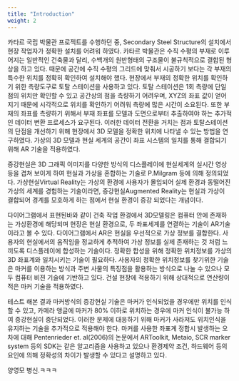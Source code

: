 ```yaml
---
title: "Introduction"
weight: 2
---
```

<!-- The background to the work.

This paragraph contains one species, a _Hippopotamus amphibius_.

This sentence cites an article in the bibliography ([Author, 2014](https://example.com/articles/1)).

This sentence cites another article ([Author, 2015](https://example.com/articles/2)).

This paragraph has a DOI citation at the end, which supports this statement[👍](https://doi.org/10.1038/nature14388 "Cancer: Antibodies regulate antitumour immunity").

This paragraph [links to an article by DOI](https://doi.org/10.7717/peerj.182 "Ontogeny in the tube-crested dinosaur Parasaurolophus (Hadrosauridae) and heterochrony in hadrosaurids").

This paragraph [links to an article by PMID](http://www.ncbi.nlm.nih.gov/pubmed/25898005).

Equations and formula can be included either inline (<script type="math/tex"> 2+2=4 </script>) or as display blocks:

<div>\[ \sum_{i=0}^{\infty}\pi_i=\sum_{i=0}^{\infty}\rho^i\pi_0=\frac{\pi_0}{1-\rho}=1 \]</div> -->

카타르 국립 박물관 프로젝트를 수행하던 중, Secondary Steel Structure의 설치에서 현장 작업자가 정확한 설치를 어려워 하였다. 카타르 박물관은 수직 수평의 부재로 이루어지는 일반적인 건축물과 달리, 수백개의 원반형태의 구조물이 불규칙적으로 결합된 형상을 하고 있다. 때문에 공간에 수직 수평의 그리드에 맞춰서 시공하기 보다는 각 부재의 특수한 위치를 정확히 확인하여 설치해야 했다. 현장에서 부재의 정확한 위치를 확인하기 위한 측량도구로 토탈 스테이션을 사용하고 있다. 토탈 스테이션은 1회 측량에 단일 점의 위치만 확인할 수 있고 공간상의 점을 측량하기 어려우며,  XYZ의 좌표 값이 얻어지기 때문에 시각적으로 위치를 확인하기 어려워 측량에 많은 시간이 소요된다. 또한 부재의 좌표를 측량하기 위해서 부재 좌표를 모델과 도면으로부터 추출하여야 하는 추가적인 데이터 변환 프로세스가 요구된다. 이러한 데이터 전환을 거치는 점과 토탈스테이션의 단점을 개선하기 위해 현장에서 3D 모델을 정확한 위치에 나타낼 수 있는 방법을 연구하였다. 가상의 3D 모델과 현실 세계의 공간이 좌표 시스템의 일치를 통해 결합되기 위해 AR 기술을 적용하였다.

증강현실은 3D 그래픽 이미지를 다양한 방식의 디스플레이에 현실세계의 실시간 영상 등을 겹쳐 보이게 하여 현실과 가상을 혼합하는 기술로 P.Milgram 등에 의해 정의되었다. 가상현실Virtual Reality는 가상의 환경에 사용자가 몰입되어 실제 환경과 동떨어진 가상의 세계를 경험하는 기술이라면, 증강현실Augmented Reality는 현실과 가상이 결합되어 경계를 모호하게 하는 점에서 현실 환경이 증강 되었다는 개념이다.

 다이어그램에서 표현된바와 같이 건축 작업 환경에서 3D모델링은 컴퓨터 안에 존재하는 가상환경에 해당되며 현장은 현실 환경으로, 두 좌표세계를 연결하는 기술이 AR기술이라고 볼 수 있다.  다이어그램에서 AR은 현실을 우선적으로 가상 정보를 결합한다. 사용자의 현실에서의 움직임을 정교하게 추적하여 가상 정보를 실제 존재하는 것 처럼 느끼도록 디스플레이에 합성하는 기술이다. 정확한 합성을 위해 정확한 위치정보를 가상의 3D 좌표계와 일치시키는 기술이 필요하다. 사용자의 정확한 위치정보를 찾기위한 기술은 마커를 이용하는 방식과 주변 사물의 특징점을 활용하는 방식으로 나눌 수 있으나 모두 컴퓨터 비젼 기술에 기반하고 있다. 건설 현장에 적용하기 위해 상대적으로 연산량이 적은 마커 기술을 적용하였다.

 테스트 해본 결과 마커방식의 증강현실 기술은 마커가 인식되었을 경우에만 위치를 인식할 수 있고, 카메라 앵글에 마커가 80% 이하로 위치하는 경우에 마커 인식이 불가능 하여 증강현실이 중단되었다. 이러한 문제에 대응하기 위해 마커가 사라져도 위치인식을 유지하는 기술을 추가적으로 적용해야 한다.
 마커를 사용한 좌표계 정합시 발생하는 오차에 대해 Pentenrieder et. al(2006)의 논문에서 ARToolkit, Metaio, SCR marker system 등의 SDK는 같은 알고리즘을 사용하고 있으나 환경제약 조건, 하드웨어 등의 요인에 의해 정확성의 차이가 발생할 수 있다고 설명하고 있다.

 양영모 병신.ㅋㅋㅋ
